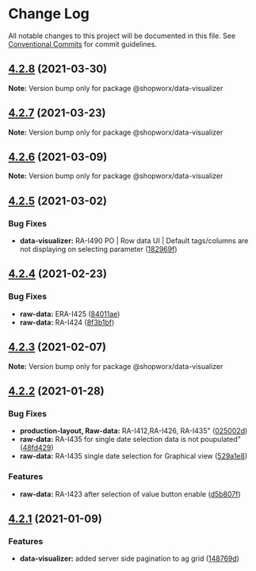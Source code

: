 # Change Log

All notable changes to this project will be documented in this file.
See [Conventional Commits](https://conventionalcommits.org) for commit guidelines.

## [4.2.8](https://bitbucket.org/entrib/shopworx/compare/v4.2.7...v4.2.8) (2021-03-30)

**Note:** Version bump only for package @shopworx/data-visualizer





## [4.2.7](https://bitbucket.org/entrib/shopworx/compare/v4.2.6...v4.2.7) (2021-03-23)

**Note:** Version bump only for package @shopworx/data-visualizer





## [4.2.6](https://bitbucket.org/entrib/shopworx/compare/v4.2.5...v4.2.6) (2021-03-09)

**Note:** Version bump only for package @shopworx/data-visualizer





## [4.2.5](https://bitbucket.org/entrib/shopworx/compare/v4.2.4...v4.2.5) (2021-03-02)


### Bug Fixes

* **data-visualizer:** RA-I490 PO | Row data UI | Default tags/columns are not displaying on selecting parameter ([182969f](https://bitbucket.org/entrib/shopworx/commits/182969f89f8302aaa227b465ce57fe64ff933cf8))





## [4.2.4](https://bitbucket.org/entrib/shopworx/compare/v4.2.3...v4.2.4) (2021-02-23)


### Bug Fixes

* **raw-data:** ERA-I425 ([84011ae](https://bitbucket.org/entrib/shopworx/commits/84011ae2802d75e1c5d2fc1f6425e756ff3f0be9))
* **raw-data:** RA-I424 ([8f3b1bf](https://bitbucket.org/entrib/shopworx/commits/8f3b1bf7334883af3092803b4792f3e4c7886ace))





## [4.2.3](https://bitbucket.org/entrib/shopworx/compare/v4.2.2...v4.2.3) (2021-02-07)

**Note:** Version bump only for package @shopworx/data-visualizer





## [4.2.2](https://bitbucket.org/entrib/shopworx/compare/v4.2.1...v4.2.2) (2021-01-28)


### Bug Fixes

* **production-layout, Raw-data:** RA-I412,RA-I426, RA-I435" ([025002d](https://bitbucket.org/entrib/shopworx/commits/025002dc73907de58c84baf6be1485e277f6fd7d))
* **raw-data:** RA-I435 for single date selection data is not poupulated" ([48fd429](https://bitbucket.org/entrib/shopworx/commits/48fd42902deccde5b175724241f334084f749dee))
* **raw-data:** RA-I435 single date selection for Graphical view ([529a1e8](https://bitbucket.org/entrib/shopworx/commits/529a1e8d10ff8d2f0057d8428e640ea8118d001a))


### Features

* **raw-data:** RA-I423 after selection of value button enable ([d5b807f](https://bitbucket.org/entrib/shopworx/commits/d5b807f81b7ae078f54f1a10f4c57c847d13c425))





## [4.2.1](https://bitbucket.org/entrib/shopworx/compare/v4.2.0-alpha.3...v4.2.1) (2021-01-09)


### Features

* **data-visualizer:** added server side pagination to ag grid ([148769d](https://bitbucket.org/entrib/shopworx/commits/148769d19cc4a99f2532e1f676d274d7cb49b1ce))
